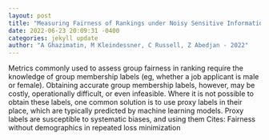 ```yaml
--- 
layout: post 
title: "Measuring Fairness of Rankings under Noisy Sensitive Information" 
date: 2022-06-23 20:09:31 -0400 
categories: jekyll update 
author: "A Ghazimatin, M Kleindessner, C Russell, Z Abedjan - 2022" 
--- 
```

Metrics commonly used to assess group fairness in ranking require the knowledge of group membership labels (eg, whether a job applicant is male or female). Obtaining accurate group membership labels, however, may be costly, operationally difficult, or even infeasible. Where it is not possible to obtain these labels, one common solution is to use proxy labels in their place, which are typically predicted by machine learning models. Proxy labels are susceptible to systematic biases, and using them Cites: Fairness without demographics in repeated loss minimization